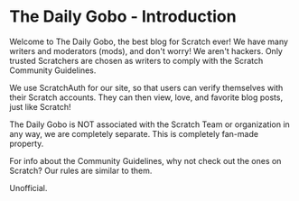 # The Daily Gobo - Introduction
Welcome to The Daily Gobo, the best blog for Scratch ever! We have many writers and moderators (mods), and don't worry! We aren't hackers. Only trusted Scratchers are chosen as writers to comply with the Scratch Community Guidelines.

We use ScratchAuth for our site, so that users can verify themselves with their Scratch accounts. They can then view, love, and favorite blog posts, just like Scratch!

The Daily Gobo is NOT associated with the Scratch Team or organization in any way, we are completely separate. This is completely fan-made property.

For info about the Community Guidelines, why not check out the ones on Scratch? Our rules are similar to them.

Unofficial.
